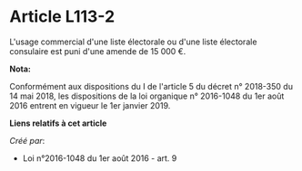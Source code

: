 # Article L113-2

L'usage commercial d'une liste électorale ou d'une liste électorale consulaire est puni d'une amende de 15 000 €.

**Nota:**

Conformément aux dispositions du I de l'article 5 du décret n° 2018-350 du 14 mai 2018, les dispositions de la loi organique
n° 2016-1048 du 1er août 2016 entrent en vigueur le 1er janvier 2019.

**Liens relatifs à cet article**

_Créé par_:

  - Loi n°2016-1048 du 1er août 2016 - art. 9
